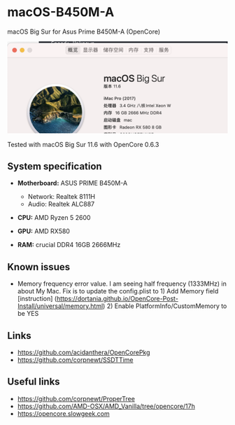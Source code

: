 # macOS-B450M-A
macOS Big Sur for Asus Prime B450M-A (OpenCore)

<p align="center">
	<img src="https://github.com/jackqiang123/macOS-Asus-Prime-B450M-A/blob/main/info.png"/>
</p>

Tested with macOS Big Sur 11.6 with OpenCore 0.6.3

## System specification

* **Motherboard:** ASUS PRIME B450M-A
	* Network: Realtek 8111H
	* Audio: Realtek ALC887

* **CPU:** AMD Ryzen 5 2600
* **GPU:** AMD RX580
* **RAM:** crucial DDR4 16GB 2666MHz 


## Known issues

* Memory frequency error value. I am seeing half frequency (1333MHz) in about My Mac. Fix is to update the config.plist to 1) Add Memory field [instruction] (https://dortania.github.io/OpenCore-Post-Install/universal/memory.html) 2) Enable PlatformInfo/CustomMemory to be YES

## Links

* https://github.com/acidanthera/OpenCorePkg
* https://github.com/corpnewt/SSDTTime

## Useful links

* https://github.com/corpnewt/ProperTree
* https://github.com/AMD-OSX/AMD_Vanilla/tree/opencore/17h
* https://opencore.slowgeek.com

